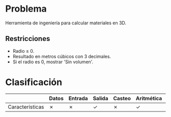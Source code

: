 # Problema

Herramienta de ingeniería para calcular materiales en 3D.

## Restricciones

- Radio ≥ 0.
- Resultado en metros cúbicos con 3 decimales.
- Si el radio es 0, mostrar 'Sin volumen'.

# Clasificación
|  | Datos | Entrada | Salida | Casteo | Aritmética | Relacionales | Lógicos | Condicionales | Ciclo | Matrices | Funciones |
|----------|-------|---------|--------|--------|------------|--------------|---------|---------------|-------|----------|-------------|
| Características | ✗ | ✗ | ✓ | ✗ | ✓ | ✗ | ✗ | ✗ | ✗ | ✗ | ✗ |
